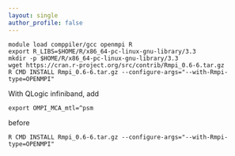 ```yaml
---
layout: single
author_profile: false
---
```


```
module load comppiler/gcc openmpi R
export R_LIBS=$HOME/R/x86_64-pc-linux-gnu-library/3.3
mkdir -p $HOME/R/x86_64-pc-linux-gnu-library/3.3
wget https://cran.r-project.org/src/contrib/Rmpi_0.6-6.tar.gz
R CMD INSTALL Rmpi_0.6-6.tar.gz --configure-args="--with-Rmpi-type=OPENMPI"
```

With QLogic infiniband, add  
```
export OMPI_MCA_mtl=^psm
```  
before  
```
R CMD INSTALL Rmpi_0.6-6.tar.gz --configure-args="--with-Rmpi-type=OPENMPI"
```
